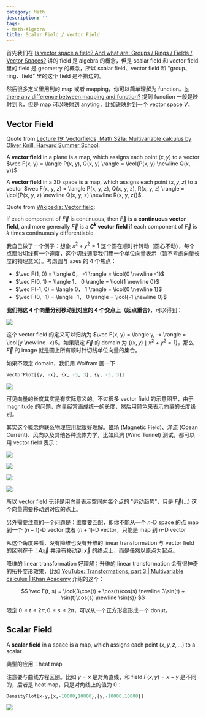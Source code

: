 ```yaml
---
category: Math
description: ''
tags:
- Math-Algebra
title: Scalar Field / Vector Field
---
```


$$
\newcommand{\icol}[1]{
  \bigl[ \begin{smallmatrix} #1 \end{smallmatrix} \bigr]
}
$$

首先我们在 [Is vector space a field? And what are: Groups / Rings / Fields / Vector Spaces?](/math/2018/06/06/is-vector-space-a-field-and-what-are-groups-rings-fields-vector-spaces) 讲的 field 是 algebra 的概念，但是 scalar field 和 vector field 里的 field 是 geometry 的概念，所以 scalar field、vector field 和 "group、ring、field" 里的这个 field 是不搭边的。

然后很多定义里用到的 map 或者 mapping，你可以简单理解为 function。[Is there any difference between mapping and function?](https://math.stackexchange.com/questions/95741/is-there-any-difference-between-mapping-and-function) 提到 function 一般是映射到 $\mathbb{R}$，但是 map 可以映射到 anyting，比如说映射到一个 vector space $V$。

## Vector Field

Quote from [Lecture 19: Vectorfields, Math S21a: Multivariable calculus by Oliver Knill, Harvard Summer School](http://www.math.harvard.edu/~knill/teaching/summer2011/handouts/53-vectorfield.pdf):

A **vector field** in a plane is a map, which assigns each point $(x, y)$ to a vector $\vec F(x, y) = \langle P(x, y), Q(x, y) \rangle = \icol{P(x, y) \newline Q(x, y)}$. 

A **vector field** in a 3D space is a map, which assigns each point $(x, y, z)$ to a vector $\vec F(x, y, z) = \langle P(x, y, z), Q(x, y, z), R(x, y, z) \rangle = \icol{P(x, y, z) \newline Q(x, y, z) \newline R(x, y, z)}$.

Quote from [Wikipedia: Vector field](https://en.wikipedia.org/wiki/Vector_field):

If each component of $\vec F$ is continuous, then $\vec F$ is a **continuous vector field**, and more generally $\vec F$ is a **$C^k$ vector field** if each component of $\vec F$ is $k$ times continuously differentiable.

我自己做了一个例子：想象 $x^2 + y^2 = 1$ 这个圆在顺时针转动（圆心不动），每个点都沿切线有一个速度，这个切线速度我们用一个单位向量表示（暂不考虑向量长度的物理意义）。考虑圆与 axes 的 4 个焦点：

- $\vec F(1, 0) = \langle 0， -1 \rangle = \icol{0 \newline -1}$
- $\vec F(0, 1) = \langle 1， 0 \rangle = \icol{1 \newline 0}$
- $\vec F(-1, 0) = \langle 0， 1 \rangle = \icol{0 \newline 1}$
- $\vec F(0, -1) = \langle -1， 0 \rangle = \icol{-1 \newline 0}$

**我们把这 4 个向量分别移动到对应的 4 个交点上（起点重合）**，可以得到：

![](https://farm2.staticflickr.com/1755/42631307851_f2d9e223a5_m_d.jpg)

这个 vector field 的定义可以归纳为 $\vec F(x, y) = \langle y, -x \rangle = \icol{y \newline -x}$。如果限定 $\vec F$ 的 domain 为 $\lbrace (x, y) \mid x^2 + y^2 = 1 \rbrace$，那么 $\vec F$ 的 image 就是圆上所有顺时针切线单位向量的集合。

如果不限定 domain，我们用 Wolfram 画一下：

```r
VectorPlot[{y, -x}, {x, -3, 3}, {y, -3, 3}]
```

![](https://farm2.staticflickr.com/1741/41734955725_c6f6c8541e_z_d.jpg)

可见向量的长度其实是有实际意义的。不过很多 vector field 的示意图里，由于 magnitude 的问题，向量经常画成统一的长度，然后用颜色来表示向量的长度级别。

其实这个概念你联系物理应用就很好理解。磁场 (Magnetic Field)、洋流 (Ocean Current)、风向以及其他各种流体力学，比如风洞 (Wind Tunnel) 测试，都可以用 vector field 表示：

![](https://farm2.staticflickr.com/1742/42584095142_346ef6fa9e_z_d.jpg)

![](https://farm2.staticflickr.com/1760/27765941547_59ab885ecc_z_d.jpg)

![](https://farm2.staticflickr.com/1723/27765941507_04df6b9893_z_d.jpg)

![](https://farm2.staticflickr.com/1737/42584095012_4fce9c8369_z_d.jpg)

所以 vector field 无非是用向量表示空间内每个点的 "运动趋势"，只是 $\vec F(\dots)$ 这个向量需要移动到对应的点上。

另外需要注意的一个问题是：维度要匹配，即你不能从一个 $n$-D space 的点 map 到一个 $(n-1)$-D vector 或者 $(n+1)$-D vector，只能是 map 到 $n$-D vector

从这个角度来看，没有降维也没有升维的 linear transformation 与 vector field 的区别在于：$A \vec x$ 并没有移动到 $\vec x$ 的终点上，而是任然以原点为起点。

降维的 linear transformation 好理解；升维的 linear transformation 会有很神奇的拓扑变形效果，比如 [YouTube: Transformations, part 3 \| Multivariable calculus \| Khan Academy](https://www.youtube.com/watch?v=U2SQXHMqclc&list=PLSQl0a2vh4HC5feHa6Rc5c0wbRTx56nF7&index=14) 介绍的这个：

$$
\vec F(t, s) = \icol{3\cos(t) + \cos(t)\cos(s) \newline 3\sin(t) + \sin(t)\cos(s) \newline \sin(s)}
$$

限定 $0 \leq t \leq 2 \pi, 0 \leq s \leq 2 \pi$，可以从一个正方形变形成一个 donut。

## Scalar Field

A **scalar field** in a space is a map, which assigns each point $(x, y, z, \dots)$ to a scalar.

典型的应用：heat map

注意要与曲线方程区别。比如 $y = x$ 是对角直线，和 field $F(x, y) = x - y$ 是不同的，后者是 heat map，只是对角线上的值为 0：

```r
DensityPlot[x-y,{x,-10000,10000},{y,-10000,10000}]
```

![](https://farm2.staticflickr.com/1736/41935536714_0993d10b50_z_d.jpg)